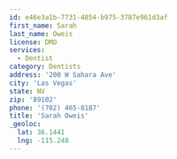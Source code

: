```yaml
---
id: e46e3a1b-7731-4854-b975-3787e961d3af
first_name: Sarah
last_name: Oweis
license: DMD
services:
  - Dentist
category: Dentists
address: '200 W Sahara Ave'
city: 'Las Vegas'
state: NV
zip: '89102'
phone: '(702) 465-8187'
title: 'Sarah Oweis'
_geoloc:
  lat: 36.1441
  lng: -115.248
---
```

